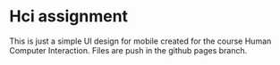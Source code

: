# Hci assignment
This is just a simple UI design for mobile created for the course Human Computer Interaction.
Files are push in the github pages branch.
